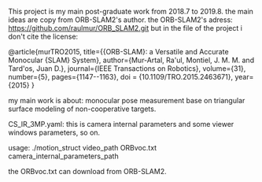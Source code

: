 This project is my main post-graduate work from 2018.7 to 2019.8. 
the main ideas are copy from ORB-SLAM2's author.
the ORB-SLAM2's adress: https://github.com/raulmur/ORB_SLAM2.git
but in the file of the project i don't cite the license:

@article{murTRO2015,
  title={{ORB-SLAM}: a Versatile and Accurate Monocular {SLAM} System},
  author={Mur-Artal, Ra\'ul, Montiel, J. M. M. and Tard\'os, Juan D.},
  journal={IEEE Transactions on Robotics},
  volume={31},
  number={5},
  pages={1147--1163},
  doi = {10.1109/TRO.2015.2463671},
  year={2015}
 }

my main work is about: monocular pose measurement base on triangular surface modeling of non-cooperative targets.

CS_IR_3MP.yaml: this is camera internal parameters and some viewer windows parameters, so on.

usage: ./motion_struct video_path ORBvoc.txt camera_internal_parameters_path

the ORBvoc.txt can download from ORB-SLAM2.

 